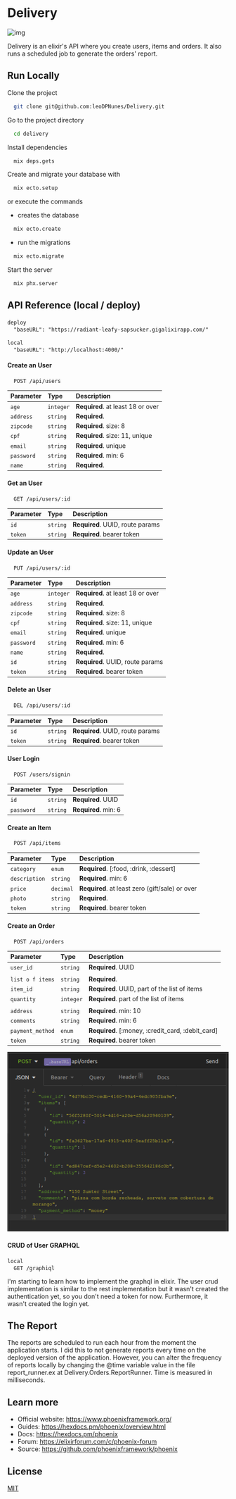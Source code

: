 # Delivery

![img](https://elixir-lang.org/images/logo/logo.png)



Delivery is an elixir's API where you create users, items and orders. It also runs a scheduled job to generate the orders' report. 

## Run Locally

Clone the project

```bash
  git clone git@github.com:leoDPNunes/Delivery.git
```

Go to the project directory

```bash
  cd delivery
```

Install dependencies

```bash
  mix deps.gets
```

Create and migrate your database with 

```bash
  mix ecto.setup
```

or execute the commands

  - creates the database
```bash
  mix ecto.create
```
  - run the migrations
```bash
  mix ecto.migrate
```

Start the server

```bash
  mix phx.server
```
  
## API Reference (local / deploy)

```http
deploy
  "baseURL": "https://radiant-leafy-sapsucker.gigalixirapp.com/"
```
```http
local
  "baseURL": "http://localhost:4000/"
```

#### Create an User

```http
  POST /api/users
```
| Parameter | Type     | Description                |
| :-------- | :------- | :------------------------- |
| `age` | `integer` | **Required**. at least 18 or over |
| `address` | `string` | **Required**.|
| `zipcode` | `string` | **Required**. size: 8 |
| `cpf` | `string` | **Required**. size: 11, unique |
| `email` | `string` | **Required**. unique |
| `password` | `string` | **Required**. min: 6|
| `name` | `string` | **Required**.|

#### Get an User

```http
  GET /api/users/:id
```
| Parameter | Type     | Description                |
| :-------- | :------- | :------------------------- |
| `id` | `string` | **Required**. UUID, route params |
| `token` | `string` | **Required**. bearer token |

#### Update an User

```http
  PUT /api/users/:id
```
| Parameter | Type     | Description                |
| :-------- | :------- | :------------------------- |
| `age` | `integer` | **Required**. at least 18 or over |
| `address` | `string` | **Required**.|
| `zipcode` | `string` | **Required**. size: 8 |
| `cpf` | `string` | **Required**. size: 11, unique |
| `email` | `string` | **Required**. unique |
| `password` | `string` | **Required**. min: 6|
| `name` | `string` | **Required**. |
| `id` | `string` | **Required**. UUID, route params |
| `token` | `string` | **Required**. bearer token |

#### Delete an User

```http
  DEL /api/users/:id
```
| Parameter | Type     | Description                |
| :-------- | :------- | :------------------------- |
| `id` | `string` | **Required**. UUID, route params |
| `token` | `string` | **Required**. bearer token |

#### User Login 

```http
  POST /users/signin
```

| Parameter | Type     | Description                |
| :-------- | :------- | :------------------------- |
| `id` | `string` | **Required**. UUID |
| `password` | `string` | **Required**. min: 6|


#### Create an Item

```http
  POST /api/items
```
| Parameter | Type     | Description                |
| :-------- | :------- | :------------------------- |
| `category` | `enum` | **Required**. [:food, :drink, :dessert] |
| `description` | `string` | **Required**. min: 6|
| `price` | `decimal` | **Required**. at least zero (gift/sale) or over |
| `photo` | `string` | **Required**. |
| `token` | `string` | **Required**. bearer token |

#### Create an Order

```http
  POST /api/orders
```
| Parameter | Type     | Description                |
| :-------- | :------- | :------------------------- |
| `user_id` | `string` | **Required**. UUID |
|  |  | |
| `list o f items` | `string` | **Required**.  |
| `item_id` | `string` | **Required**. UUID, part of the list of items|
| `quantity` | `integer` | **Required**. part of the list of items |
|  |  | |
| `address` | `string` | **Required**. min: 10|
| `comments` | `string` | **Required**. min: 6|
| `payment_method` | `enum` | **Required**. [:money, :credit_card, :debit_card] |
| `token` | `string` | **Required**. bearer token |

<img src="/asset/orders.png" alt="Insomnia Create Orders Example"/>

#### CRUD of User GRAPHQL

```http
local
  GET /graphiql
```


I'm starting to learn how to implement the graphql in elixir.
The user crud implementation is similar to the rest
implementation but it wasn't created the authentication yet, so
you don't need a token for now. Furthermore, it wasn't created the
login yet.

## The Report

The reports are scheduled to run each hour from the moment the application starts. I did this to not generate reports every time on the deployed version of the application. However, you can alter the frequency of reports locally by changing the @time variable value in the file report_runner.ex at Delivery.Orders.ReportRunner. Time is measured in milliseconds.

## Learn more

  * Official website: https://www.phoenixframework.org/
  * Guides: https://hexdocs.pm/phoenix/overview.html
  * Docs: https://hexdocs.pm/phoenix
  * Forum: https://elixirforum.com/c/phoenix-forum
  * Source: https://github.com/phoenixframework/phoenix


  
## License

[MIT](https://choosealicense.com/licenses/mit/)

